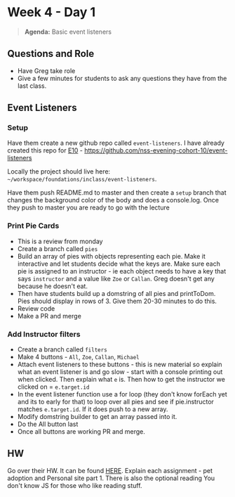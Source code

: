 # Week 4 - Day 1

> **Agenda:** Basic event listeners

## Questions and Role
* Have Greg take role
* Give a few minutes for students to ask any questions they have from the last class.

## Event Listeners

### Setup
Have them create a new github repo called `event-listeners`.  I have already created this repo for [E10](https://github.com/nss-evening-cohort-10/event-listeners) - https://github.com/nss-evening-cohort-10/event-listeners

Locally the project should live here: `~/workspace/foundations/inclass/event-listeners`.

Have them push README.md to master and then create a `setup` branch that changes the background color of the body and does a console.log.  Once they push to master you are ready to go with the lecture

### Print Pie Cards
* This is a review from monday
* Create a branch called `pies`
* Build an array of pies with objects representing each pie.  Make it interactive and let students decide what the keys are.  Make sure each pie is assigned to an instructor - ie each object needs to have a key that says `instructor` and a value like `Zoe` or `Callan`.  Greg doesn't get any because he doesn't eat.
* Then have students build up a domstring of all pies and printToDom.  Pies should display in rows of 3.  Give them 20-30 minutes to do this.
* Review code
* Make a PR and merge

### Add Instructor filters
* Create a branch called `filters`
* Make 4 buttons - `All`, `Zoe`, `Callan`, `Michael`
* Attach event listeners to these buttons - this is new material so explain what an event listener is and go slow - start with a console printing out when clicked.  Then explain what `e` is.  Then how to get the instructor we clicked on = `e.target.id`
* In the event listener function use a for loop (they don't know forEach yet and its to early for that) to loop over all pies and see if pie.instructor matches `e.target.id`.  If it does push to a new array.
* Modify domstring builder to get an array passed into it.
* Do the All button last
* Once all buttons are working PR and merge.

## HW
Go over their HW.  It can be found [HERE](https://github.com/nss-evening-cohort-10/e10-homework/blob/master/week03.md).  Explain each assignment - pet adoption and Personal site part 1.  There is also the optional reading You don't know JS for those who like reading stuff.